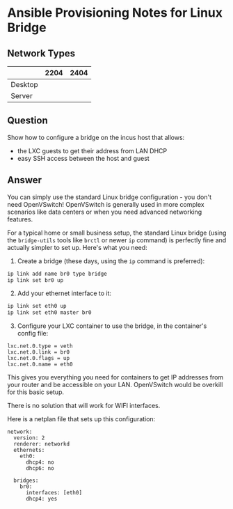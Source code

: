 # Ansible Provisioning Notes for Linux Bridge

## Network Types 

|         | 2204 | 2404 |
|---------|------|------|
| Desktop |      |      |
| Server  |      |      |

## Question 

Show how to configure a bridge on the incus host that allows:
- the LXC guests to get their address from LAN DHCP 
- easy SSH access between the host and guest

## Answer 

You can simply use the standard Linux bridge configuration - you don't need
OpenVSwitch! OpenVSwitch is generally used in more complex scenarios like data
centers or when you need advanced networking features.

For a typical home or small business setup, the standard Linux bridge (using
the `bridge-utils` tools like `brctl` or newer `ip` command) is perfectly fine
and actually simpler to set up. Here's what you need:

1. Create a bridge (these days, using the `ip` command is preferred):
   
```bash
ip link add name br0 type bridge
ip link set br0 up
```

2. Add your ethernet interface to it:

```bash
ip link set eth0 up
ip link set eth0 master br0
```

3. Configure your LXC container to use the bridge, in the container's config file:

```
lxc.net.0.type = veth
lxc.net.0.link = br0
lxc.net.0.flags = up
lxc.net.0.name = eth0
```

This gives you everything you need for containers to get IP addresses from your
router and be accessible on your LAN. OpenVSwitch would be overkill for this
basic setup.

There is no solution that will work for WIFI interfaces.

Here is a netplan file that sets up this configuration:

```
network:
  version: 2
  renderer: networkd
  ethernets:
    eth0:
      dhcp4: no
      dhcp6: no
  
  bridges:
    br0:
      interfaces: [eth0]
      dhcp4: yes
```
